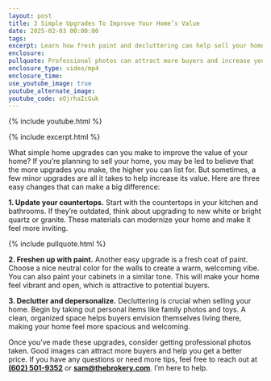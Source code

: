 ```yaml
---
layout: post
title: 3 Simple Upgrades To Improve Your Home’s Value
date: 2025-02-03 00:00:00
tags:
excerpt: Learn how fresh paint and decluttering can help sell your home faster
enclosure:
pullquote: Professional photos can attract more buyers and increase your selling price.
enclosure_type: video/mp4
enclosure_time:
use_youtube_image: true
youtube_alternate_image:
youtube_code: eOjrhaIcGuk
---
```

{% include youtube.html %}

{% include excerpt.html %}

What simple home upgrades can you make to improve the value of your home? If you’re planning to sell your home, you may be led to believe that the more upgrades you make, the higher you can list for. But sometimes, a few minor upgrades are all it takes to help increase its value. Here are three easy changes that can make a big difference:

**1\. Update your countertops.** Start with the countertops in your kitchen and bathrooms. If they’re outdated, think about upgrading to new white or bright quartz or granite. These materials can modernize your home and make it feel more inviting.

{% include pullquote.html %}

**2\. Freshen up with paint.** Another easy upgrade is a fresh coat of paint. Choose a nice neutral color for the walls to create a warm, welcoming vibe. You can also paint your cabinets in a similar tone. This will make your home feel vibrant and open, which is attractive to potential buyers.

**3\. Declutter and depersonalize.** Decluttering is crucial when selling your home. Begin by taking out personal items like family photos and toys. A clean, organized space helps buyers envision themselves living there, making your home feel more spacious and welcoming.

Once you’ve made these upgrades, consider getting professional photos taken. Good images can attract more buyers and help you get a better price. If you have any questions or need more tips, feel free to reach out at [**(602) 501-9352**](tel:6025019352) or [**sam@thebrokery.com**](mailto:sam@thebrokery.com). I’m here to help.